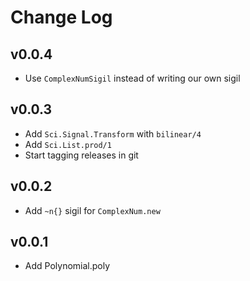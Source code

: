 Change Log
==========

## v0.0.4

* Use `ComplexNumSigil` instead of writing our own sigil

## v0.0.3

* Add `Sci.Signal.Transform` with `bilinear/4`
* Add `Sci.List.prod/1`
* Start tagging releases in git

## v0.0.2

* Add `~n{}` sigil for `ComplexNum.new`

## v0.0.1

* Add Polynomial.poly
